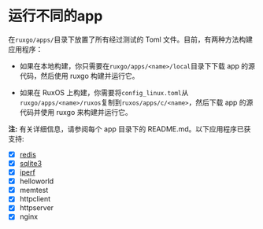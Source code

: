 # 运行不同的app
在`ruxgo/apps/`目录下放置了所有经过测试的 Toml 文件。目前，有两种方法构建应用程序：

- 如果在本地构建，你只需要在`ruxgo/apps/<name>/local`目录下下载 app 的源代码，然后使用 ruxgo 构建并运行它。

- 如果在 RuxOS 上构建，你需要将`config_linux.toml`从`ruxgo/apps/<name>/ruxos`复制到`ruxos/apps/c/<name>`，然后下载 app 的源代码并使用 ruxgo 来构建并运行它。

**注:** 有关详细信息，请参阅每个 app 目录下的 README.md。以下应用程序已获支持:

* [x] [redis](https://github.com/syswonder/ruxgo/tree/master/apps/redis)
* [x] [sqlite3](https://github.com/syswonder/ruxgo/tree/master/apps/sqlite3)
* [x] [iperf](https://github.com/syswonder/ruxgo/tree/master/apps/iperf)
* [x] helloworld
* [x] memtest
* [x] httpclient
* [x] httpserver
* [x] nginx
